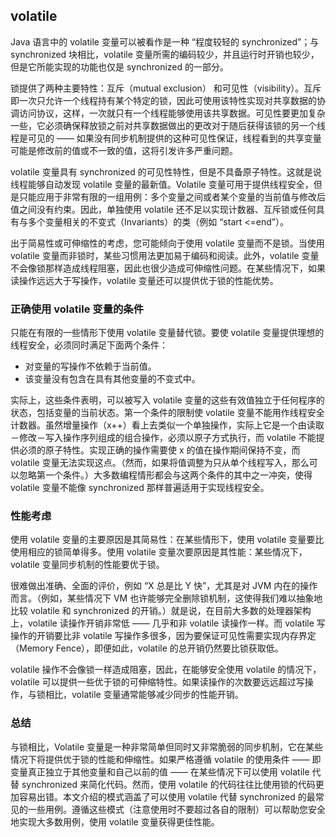 ## volatile ##

Java 语言中的 volatile 变量可以被看作是一种 “程度较轻的 synchronized”；与 synchronized 块相比，volatile 变量所需的编码较少，并且运行时开销也较少，但是它所能实现的功能也仅是 synchronized 的一部分。

锁提供了两种主要特性：互斥（mutual exclusion） 和可见性（visibility）。互斥即一次只允许一个线程持有某个特定的锁，因此可使用该特性实现对共享数据的协调访问协议，这样，一次就只有一个线程能够使用该共享数据。可见性要更加复杂一些，它必须确保释放锁之前对共享数据做出的更改对于随后获得该锁的另一个线程是可见的 —— 如果没有同步机制提供的这种可见性保证，线程看到的共享变量可能是修改前的值或不一致的值，这将引发许多严重问题。

volatile 变量具有 synchronized 的可见性特性，但是不具备原子特性。这就是说线程能够自动发现 volatile 变量的最新值。Volatile 变量可用于提供线程安全，但是只能应用于非常有限的一组用例：多个变量之间或者某个变量的当前值与修改后值之间没有约束。因此，单独使用 volatile 还不足以实现计数器、互斥锁或任何具有与多个变量相关的不变式（Invariants）的类（例如 “start <=end”）。

出于简易性或可伸缩性的考虑，您可能倾向于使用 volatile 变量而不是锁。当使用 volatile 变量而非锁时，某些习惯用法更加易于编码和阅读。此外，volatile 变量不会像锁那样造成线程阻塞，因此也很少造成可伸缩性问题。在某些情况下，如果读操作远远大于写操作，volatile 变量还可以提供优于锁的性能优势。

### 正确使用 volatile 变量的条件

只能在有限的一些情形下使用 volatile 变量替代锁。要使 volatile 变量提供理想的线程安全，必须同时满足下面两个条件：

* 对变量的写操作不依赖于当前值。
* 该变量没有包含在具有其他变量的不变式中。

实际上，这些条件表明，可以被写入 volatile 变量的这些有效值独立于任何程序的状态，包括变量的当前状态。第一个条件的限制使 volatile 变量不能用作线程安全计数器。虽然增量操作（x++）看上去类似一个单独操作，实际上它是一个由读取－修改－写入操作序列组成的组合操作，必须以原子方式执行，而 volatile 不能提供必须的原子特性。实现正确的操作需要使 x 的值在操作期间保持不变，而 volatile 变量无法实现这点。（然而，如果将值调整为只从单个线程写入，那么可以忽略第一个条件。）大多数编程情形都会与这两个条件的其中之一冲突，使得 volatile 变量不能像 synchronized 那样普遍适用于实现线程安全。


### 性能考虑

使用 volatile 变量的主要原因是其简易性：在某些情形下，使用 volatile 变量要比使用相应的锁简单得多。使用 volatile 变量次要原因是其性能：某些情况下，volatile 变量同步机制的性能要优于锁。

很难做出准确、全面的评价，例如 “X 总是比 Y 快”，尤其是对 JVM 内在的操作而言。（例如，某些情况下 VM 也许能够完全删除锁机制，这使得我们难以抽象地比较 volatile 和 synchronized 的开销。）就是说，在目前大多数的处理器架构上，volatile 读操作开销非常低 —— 几乎和非 volatile 读操作一样。而 volatile 写操作的开销要比非 volatile 写操作多很多，因为要保证可见性需要实现内存界定（Memory Fence），即便如此，volatile 的总开销仍然要比锁获取低。

volatile 操作不会像锁一样造成阻塞，因此，在能够安全使用 volatile 的情况下，volatile 可以提供一些优于锁的可伸缩特性。如果读操作的次数要远远超过写操作，与锁相比，volatile 变量通常能够减少同步的性能开销。

### 总结

与锁相比，Volatile 变量是一种非常简单但同时又非常脆弱的同步机制，它在某些情况下将提供优于锁的性能和伸缩性。如果严格遵循 volatile 的使用条件 —— 即变量真正独立于其他变量和自己以前的值 —— 在某些情况下可以使用 volatile 代替 synchronized 来简化代码。然而，使用 volatile 的代码往往比使用锁的代码更加容易出错。本文介绍的模式涵盖了可以使用 volatile 代替 synchronized 的最常见的一些用例。遵循这些模式（注意使用时不要超过各自的限制）可以帮助您安全地实现大多数用例，使用 volatile 变量获得更佳性能。
